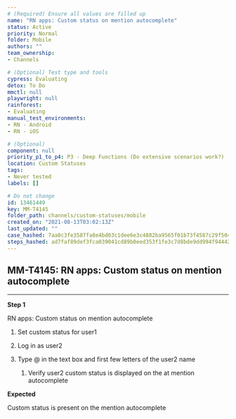 ```yaml
---
# (Required) Ensure all values are filled up
name: "RN apps: Custom status on mention autocomplete"
status: Active
priority: Normal
folder: Mobile
authors: ""
team_ownership: 
- Channels

# (Optional) Test type and tools
cypress: Evaluating
detox: To Do
mmctl: null
playwright: null
rainforest: 
- Evaluating
manual_test_environments: 
- RN - Android
- RN - iOS

# (Optional)
component: null
priority_p1_to_p4: P3 - Deep Functions (Do extensive scenarios work?)
location: Custom Statuses
tags: 
- Never tested
labels: []

# Do not change
id: 13461449
key: MM-T4145
folder_path: channels/custom-statuses/mobile
created_on: "2021-08-13T03:02:13Z"
last_updated: ""
case_hashed: 7aa8c3fe3587fa8e4bd03c1dee6e3c4882ba9565f01b73f4587c29f50400895d73880ff1a7f3025e355d77bdb77e52ca
steps_hashed: ad7faf89def3fca039041cd89b0eed353f1fe3c7d8bde9dd994f94442b284bb46b614b8a6872b9dc6bc51dc85d291dd2
---
```


## MM-T4145: RN apps: Custom status on mention autocomplete

---

**Step 1**

RN apps: Custom status on mention autocomplete

1. Set custom status for user1

2. Log in as user2

3. Type @ in the text box and first few letters of the user2 name

   1. Verify user2 custom status is displayed on the at mention autocomplete

**Expected**

Custom status is present on the mention autocomplete
